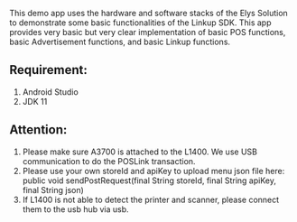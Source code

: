 This demo app uses the hardware and software stacks of the Elys Solution to demonstrate some basic functionalities of the Linkup SDK. This app provides very basic but very clear implementation of basic POS functions, basic Advertisement functions, and basic Linkup functions.

## Requirement:
1. Android Studio
2. JDK 11

## Attention:
1. Please make sure A3700 is attached to the L1400. We use USB communication to do the POSLink transaction.
2. Please use your own storeId and apiKey to upload menu json file here: public void sendPostRequest(final String storeId, final String apiKey, final String json)
3. If L1400 is not able to detect the printer and scanner, please connect them to the usb hub via usb.
